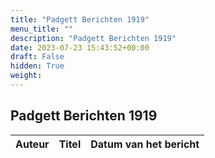 ```yaml
---
title: "Padgett Berichten 1919"
menu_title: ""
description: "Padgett Berichten 1919"
date: 2023-07-23 15:43:52+00:00
draft: False
hidden: True
weight:
---
```

## Padgett Berichten 1919

**Auteur** | **Titel** | **Datum van het bericht**
---|---|---
